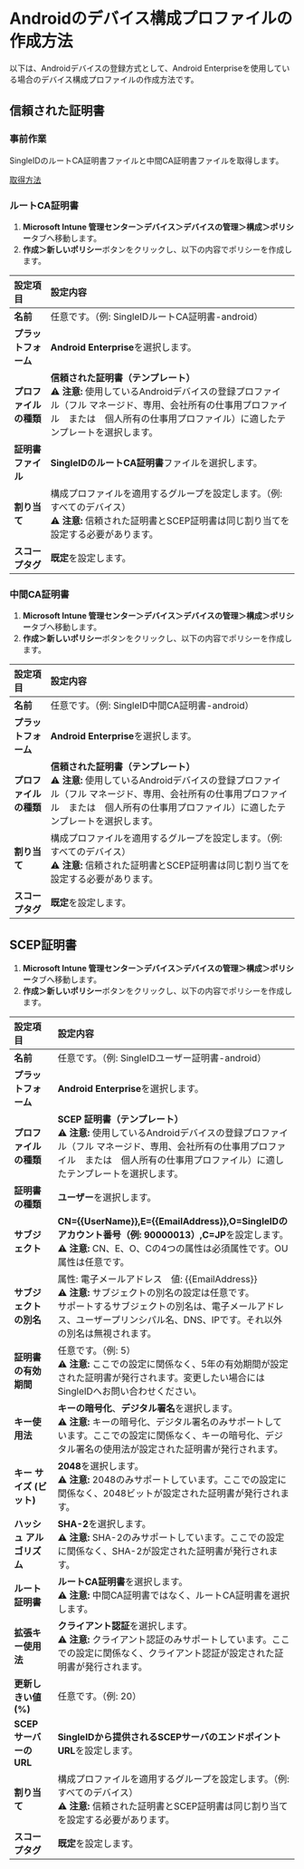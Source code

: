 # Androidのデバイス構成プロファイルの作成方法
以下は、Androidデバイスの登録方式として、Android Enterpriseを使用している場合のデバイス構成プロファイルの作成方法です。

## 信頼された証明書
### 事前作業
SingleIDのルートCA証明書ファイルと中間CA証明書ファイルを取得します。

[取得方法](../pki.md/#基本情報)

### ルートCA証明書
1. **Microsoft Intune 管理センター＞デバイス＞デバイスの管理＞構成＞ポリシー**タブへ移動します。
2. **作成＞新しいポリシー**ボタンをクリックし、以下の内容でポリシーを作成します。

| **設定項目** | **設定内容** |
| :--- | :--- |
| **名前** | 任意です。（例: SingleIDルートCA証明書-android） |
| **プラットフォーム** | **Android Enterprise**を選択します。 |
| **プロファイルの種類** | **信頼された証明書（テンプレート）**<br>⚠️ **注意:** 使用しているAndroidデバイスの登録プロファイル（フル マネージド、専用、会社所有の仕事用プロファイル　または　個人所有の仕事用プロファイル）に適したテンプレートを選択します。 |
| **証明書ファイル** | **SingleIDのルートCA証明書**ファイルを選択します。 |
| **割り当て** | 構成プロファイルを適用するグループを設定します。（例: すべてのデバイス）<br>⚠️ **注意:** 信頼された証明書とSCEP証明書は同じ割り当てを設定する必要があります。 |
| **スコープタグ** | **既定**を設定します。 |

### 中間CA証明書
1. **Microsoft Intune 管理センター＞デバイス＞デバイスの管理＞構成＞ポリシー**タブへ移動します。
2. **作成＞新しいポリシー**ボタンをクリックし、以下の内容でポリシーを作成します。

| **設定項目** | **設定内容** |
| :--- | :--- |
| **名前** | 任意です。（例: SingleID中間CA証明書-android） |
| **プラットフォーム** | **Android Enterprise**を選択します。 |
| **プロファイルの種類** | **信頼された証明書（テンプレート）**<br>⚠️ **注意:** 使用しているAndroidデバイスの登録プロファイル（フル マネージド、専用、会社所有の仕事用プロファイル　または　個人所有の仕事用プロファイル）に適したテンプレートを選択します。 |
| **割り当て** | 構成プロファイルを適用するグループを設定します。（例: すべてのデバイス）<br>⚠️ **注意:** 信頼された証明書とSCEP証明書は同じ割り当てを設定する必要があります。 |
| **スコープタグ** | **既定**を設定します。 |

## SCEP証明書
1. **Microsoft Intune 管理センター＞デバイス＞デバイスの管理＞構成＞ポリシー**タブへ移動します。
2. **作成＞新しいポリシー**ボタンをクリックし、以下の内容でポリシーを作成します。

| **設定項目** | **設定内容** |
| :--- | :--- |
| **名前** | 任意です。（例: SingleIDユーザー証明書-android） |
| **プラットフォーム** | **Android Enterprise**を選択します。 |
| **プロファイルの種類** | **SCEP 証明書（テンプレート）**<br>⚠️ **注意:** 使用しているAndroidデバイスの登録プロファイル（フル マネージド、専用、会社所有の仕事用プロファイル　または　個人所有の仕事用プロファイル）に適したテンプレートを選択します。 |
| **証明書の種類** | **ユーザー**を選択します。 |
| **サブジェクト** | **CN={{UserName}},E={{EmailAddress}},O=SingleIDのアカウント番号（例: 90000013）,C=JP**を設定します。<br>⚠️ **注意:** CN、E、O、Cの4つの属性は必須属性です。OU属性は任意です。 |
| **サブジェクトの別名** | 属性: 電子メールアドレス　値: {{EmailAddress}}<br>⚠️ **注意:** サブジェクトの別名の設定は任意です。<br>サポートするサブジェクトの別名は、電子メールアドレス、ユーザープリンシパル名、DNS、IPです。それ以外の別名は無視されます。 |
| **証明書の有効期間** | 任意です。（例: 5）<br>⚠️ **注意:** ここでの設定に関係なく、5年の有効期間が設定された証明書が発行されます。変更したい場合にはSingleIDへお問い合わせください。 |
| **キー使用法** | **キーの暗号化**、**デジタル署名**を選択します。<br>⚠️ **注意:** キーの暗号化、デジタル署名のみサポートしています。ここでの設定に関係なく、キーの暗号化、デジタル署名の使用法が設定された証明書が発行されます。 |
| **キー サイズ (ビット)** | **2048**を選択します。<br>⚠️ **注意:** 2048のみサポートしています。ここでの設定に関係なく、2048ビットが設定された証明書が発行されます。 |
| **ハッシュ アルゴリズム** | **SHA-2**を選択します。<br>⚠️ **注意:** SHA-2のみサポートしています。ここでの設定に関係なく、SHA-2が設定された証明書が発行されます。 |
| **ルート証明書** | **ルートCA証明書**を選択します。<br>⚠️ **注意:** 中間CA証明書ではなく、ルートCA証明書を選択します。 |
| **拡張キー使用法** | **クライアント認証**を選択します。<br>⚠️ **注意:** クライアント認証のみサポートしています。ここでの設定に関係なく、クライアント認証が設定された証明書が発行されます。 |
| **更新しきい値 (%)** | 任意です。（例: 20） |
| **SCEP サーバーの URL** | **SingleIDから提供されるSCEPサーバのエンドポイントURL**を設定します。 |
| **割り当て** | 構成プロファイルを適用するグループを設定します。（例: すべてのデバイス）<br>⚠️ **注意:** 信頼された証明書とSCEP証明書は同じ割り当てを設定する必要があります。 |
| **スコープタグ** | **既定**を設定します。 |
